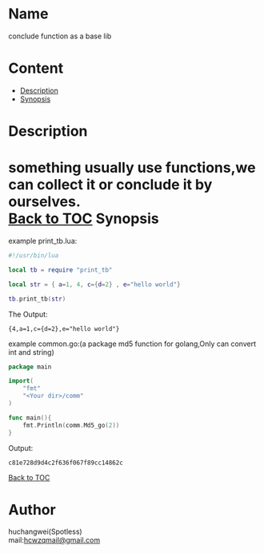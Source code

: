 Name
=======
conclude function as a base lib

Content
=======
* [Description](#description)
* [Synopsis](#synopsis)


Description
===========
something usually use functions,we can collect it or conclude it by ourselves.<br>
[Back to TOC](#content)
Synopsis
==========
example print_tb.lua:
```lua
#!/usr/bin/lua 

local tb = require "print_tb"

local str = { a=1, 4, c={d=2} , e="hello world"}

tb.print_tb(str)

```

The Output:
```shell
{4,a=1,c={d=2},e="hello world"} 

``` 
example common.go:(a package md5 function for golang,Only can convert int and string)
```go
package main

import(
    "fmt"
    "<Your dir>/comm"
)

func main(){
    fmt.Println(comm.Md5_go(2))
}
```
Output:
```
c81e728d9d4c2f636f067f89cc14862c
```
[Back to TOC](#content)<br>

Author
=======
huchangwei(Spotless)<br>
mail:hcwzqmail@gmail.com<br>